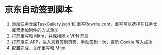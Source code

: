 # 京东自动签到脚本

1. 添加任务仓库[TaskGallery.json](https://raw.githubusercontent.com/panghujiajia/Scripts/master/JD/TaskGallery.json) 和 重写[Rewrite.conf](https://raw.githubusercontent.com/panghujiajia/Scripts/master/JD/Rewrite.conf)，重写可以选择在任务仓库里添加附件的方式添加
2. 打开重写和 Mitm，并保持圈 x VPN 开启
3. 打开京东 APP，进入京豆签到页面，手动签到一次，提示 Cookie 写入成功
4. 配置完成，关闭重写和 Mitm
